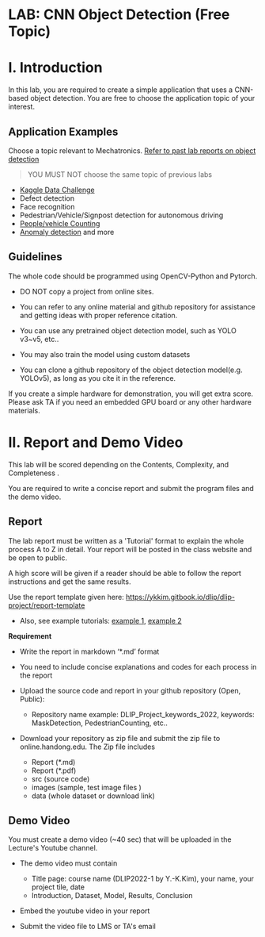 # LAB: CNN Object Detection (Free Topic)



# I. Introduction

In this lab, you are required to create a simple application that uses a CNN-based object detection. You are free to choose the application topic of your interest. 



## Application Examples 

Choose a topic relevant to Mechatronics. [Refer to past lab reports on object detection](https://ykkim.gitbook.io/dlip/dlip-project/dlip-projects)

> YOU MUST NOT choose the  same topic of previous labs

*  [Kaggle Data Challenge](https://www.kaggle.com/competitions)
*  Defect detection
*  Face recognition 
*  Pedestrian/Vehicle/Signpost detection for autonomous driving
*   [People/vehicle Counting](https://www.youtube.com/watch?v=19vaot75JCY) 
*   [Anomaly detection](https://towardsdatascience.com/anomaly-detection-in-images-777534980aeb) and more



## Guidelines

The whole code should be programmed using OpenCV-Python and Pytorch. 

* DO NOT copy a project from online sites.

* You can refer to any online material and github repository for assistance and getting ideas with proper reference citation. 

* You can use any pretrained object detection model, such as YOLO v3~v5, etc..

* You may also train the model using custom datasets

* You can clone a github repository of the object detection model(e.g. YOLOv5), as long as you cite it in the reference.

  

If you create a simple hardware for demonstration, you will get extra score.  Please ask TA if you need an embedded GPU board or any other hardware materials. 



# II. Report and Demo Video

 

This lab will be scored depending on the Contents, Complexity, and Completeness .

You are required to write a concise report and submit the program files and the demo video.



## Report 

The lab report must be written as a 'Tutorial' format to explain the whole process A to Z in detail. Your report will be posted in the class website and be open to public.

A high score will be given if a reader should be able to follow the report instructions and get the same results.

Use the report template given here: https://ykkim.gitbook.io/dlip/dlip-project/report-template  

*  Also, see example tutorials: [example 1](https://keras.io/examples/vision/retinanet/), [example 2](https://github.com/tensorflow/docs/blob/master/site/en/tutorials/images/classification.ipynb)



**Requirement**

* Write the report in markdown ‘*.md’ format   

* You need to include concise explanations and codes for each process in the report 

* Upload the source code and report in your github repository (Open, Public):  

  * Repository name example:  DLIP_Project_keywords_2022,     keywords: MaskDetection,  PedestrianCounting, etc..

* Download your repository as zip file and submit the zip file to online.handong.edu.  The Zip file  includes 

  * Report (*.md) 
  * Report (*.pdf)
  * src  (source code)
  * images (sample, test image files )
  * data (whole dataset or download link)

  

  


## Demo Video

You must create a demo video (~40 sec) that will be uploaded in the Lecture's Youtube channel.



* The demo video must contain
  * Title page:  course name (DLIP2022-1 by Y.-K.Kim), your name, your project tile, date
  * Introduction, Dataset, Model, Results, Conclusion

* Embed the youtube video in your report
* Submit the video file to LMS or  TA's email




